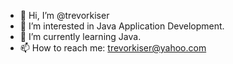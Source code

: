 - 👋 Hi, I’m @trevorkiser
- 👀 I’m interested in Java Application Development.
- 🌱 I’m currently learning Java.
- 📫 How to reach me: trevorkiser@yahoo.com

